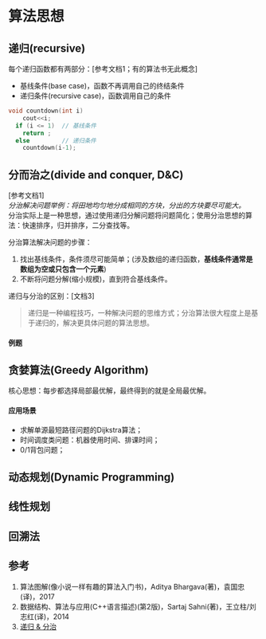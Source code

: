 # 算法思想
## 递归(recursive)
每个递归函数都有两部分：[参考文档1；有的算法书无此概念]
- 基线条件(base case)，函数不再调用自己的终结条件
- 递归条件(recursive case)，函数调用自己的条件

``` c++
void countdown(int i)
    cout<<i;
  if (i <= 1)  // 基线条件
    return ; 
  else         // 递归条件
    countdown(i-1);
```

## 分而治之(divide and conquer, D&C)
[参考文档1]  
*分治解决问题举例：将田地均匀地分成相同的方块，分出的方块要尽可能大。*  
分治实际上是一种思想，通过使用递归分解问题将问题简化；使用分治思想的算法：快速排序，归并排序，二分查找等。  

分治算法解决问题的步骤：  
1. 找出基线条件，条件须尽可能简单；(涉及数组的递归函数，**基线条件通常是数组为空或只包含一个元素**)
2. 不断将问题分解(缩小规模)，直到符合基线条件。

递归与分治的区别：[文档3]  
> 递归是一种编程技巧，一种解决问题的思维方式；分治算法很大程度上是基于递归的，解决更具体问题的算法思想。

#### 例题

## 贪婪算法(Greedy Algorithm)
核心思想：每步都选择局部最优解，最终得到的就是全局最优解。

#### 应用场景
- 求解单源最短路径问题的Dijkstra算法；
- 时间调度类问题：机器使用时间、排课时间；
- 0/1背包问题；

## 动态规划(Dynamic Programming)


## 线性规划


## 回溯法


## 参考
1. 算法图解(像小说一样有趣的算法入门书)，Aditya Bhargava(著)，袁国忠(译)，2017
2. 数据结构、算法与应用(C++语言描述)(第2版)，Sartaj Sahni(著)，王立柱/刘志红(译)，2014
3. [递归 & 分治](https://oi-wiki.org/basic/divide-and-conquer/)
